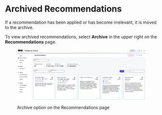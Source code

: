 # Archived Recommendations

If a recommendation has been applied or has become irrelevant, it is moved to the archive.&#x20;

To view archived recommendations, select **Archive** in the upper right on the **Recommendations** page.

<figure><img src="../../.gitbook/assets/archive_recommendations.png" alt=""><figcaption><p>Archive option on the Recommendations page</p></figcaption></figure>
